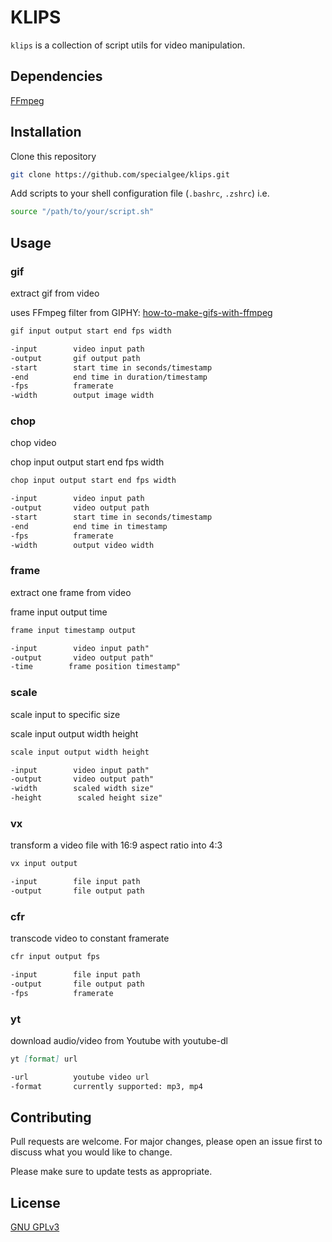 # KLIPS

`klips` is a collection of script utils for video manipulation.

## Dependencies

[FFmpeg]( https://www.ffmpeg.org/)

## Installation

Clone this repository

```bash
git clone https://github.com/specialgee/klips.git
```

Add scripts to your shell configuration file (`.bashrc`, `.zshrc`) i.e.

```bash
source "/path/to/your/script.sh"
```

## Usage

### gif

extract gif from video

uses FFmpeg filter from GIPHY:
[how-to-make-gifs-with-ffmpeg](https://engineering.giphy.com/how-to-make-gifs-with-ffmpeg/)

```markdown
gif input output start end fps width

-input        video input path
-output       gif output path
-start        start time in seconds/timestamp
-end          end time in duration/timestamp
-fps          framerate
-width        output image width
```

### chop

chop video

chop input output start end fps width

```markdown
chop input output start end fps width

-input        video input path
-output       video output path
-start        start time in seconds/timestamp
-end          end time in timestamp
-fps          framerate
-width        output video width
```

### frame

extract one frame from video

frame input output time

```markdown
frame input timestamp output

-input        video input path"
-output       video output path"
-time        frame position timestamp"
```

### scale

scale input to specific size

scale input output width height

```markdown
scale input output width height

-input        video input path"
-output       video output path"
-width        scaled width size"
-height        scaled height size"
```

### vx

transform a video file with 16:9 aspect ratio into 4:3

```markdown
vx input output

-input        file input path
-output       file output path
```

### cfr

transcode video to constant framerate

```markdown
cfr input output fps

-input        file input path
-output       file output path
-fps          framerate
```

### yt

download audio/video from Youtube with youtube-dl

```markdown
yt [format] url

-url          youtube video url
-format       currently supported: mp3, mp4
```

## Contributing
Pull requests are welcome. For major changes, please open an issue first to discuss what you would like to change.

Please make sure to update tests as appropriate.

## License
[GNU GPLv3]( https://www.gnu.org/licenses/gpl-3.0.en.html )